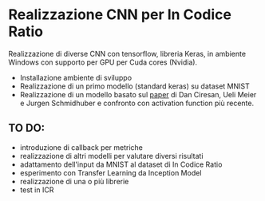 # Realizzazione CNN per In Codice Ratio

Realizzazione di diverse CNN con tensorflow, libreria Keras, in ambiente Windows con supporto per GPU per Cuda cores (Nvidia).

* Installazione ambiente di sviluppo
* Realizzazione di un primo modello (standard keras) su dataset MNIST
* Realizzazione di un modello basato sul [paper](http://people.idsia.ch/~ciresan/data/cvpr2012.pdf) di Dan Ciresan, Ueli Meier e Jurgen Schmidhuber e confronto con activation function più recente.

## TO DO:
* introduzione di callback per metriche
* realizzazione di altri modelli per valutare diversi risultati
* adattamento dell'input da MNIST al dataset di In Codice Ratio
* esperimento con Transfer Learning da Inception Model
* realizzazione di una o più librerie
* test in ICR
